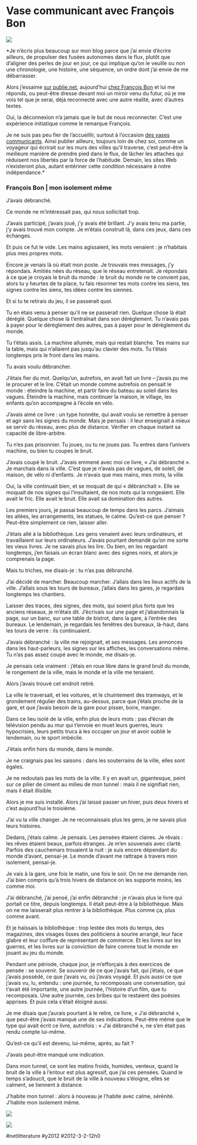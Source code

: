 # Vase communicant avec François Bon

![](_i/bxlmidi_01.webp)

*Je n’écris plus beaucoup sur mon blog parce que j’ai envie d’écrire ailleurs, de propulser des fusées autonomes dans le flux, plutôt que d’aligner des perles de jour en jour, ce qui implique qu’on le veuille ou non une chronologie, une histoire, une séquence, un ordre dont j’ai envie de me débarrasser.

Alors j’essaime [sur publie.net](http://www.publie.net/fr/list/auteur-53161-thierry-crouzet/page/1/date), aujourd’hui [chez François Bon](http://www.tierslivre.net/spip/spip.php?article2797) et lui me réponds, ou peut-être dresse devant moi un miroir venu du futur, où je me vois tel que je serai, déjà reconnecté avec une autre réalité, avec d’autres textes.

Oui, la déconnexion n’a jamais que le but de nous reconnecter. C’est une expérience initiatique comme le remarque François.

Je ne suis pas peu fier de l’accueillir, surtout à l’occasion [des vases communicants](http://rendezvousdesvases.blogspot.com/). Ainsi publier ailleurs, toujours loin de chez soi, comme un voyageur qui écrirait sur les murs des villes qu’il traverse, c’est peut-être la meilleure manière de prendre pied dans le flux, de lâcher les attaches qui réduisent nos libertés par la force de l’habitude. Demain, les sites Web n’existeront plus, autant entériner cette condition nécessaire à notre indépendance.*

### François Bon | mon isolement même

J’avais débranché.

Ce monde ne m’intéressait pas, qui nous sollicitait trop.

J’avais participé, j’avais joué, j’y avais été brillant. J’y avais tenu ma partie, j’y avais trouvé mon compte. Je m’étais construit là, dans ces jeux, dans ces échanges.

Et puis ce fut le vide. Les mains agissaient, les mots venaient : je n’habitais plus mes propres mots.

Encore je venais là où était mon poste. Je trouvais mes messages, j’y répondais. Amitiés nées du réseau, que le réseau entretenait. Je répondais à ce que je croyais le bruit du monde : le bruit du monde ne te convient pas, alors tu y heurtes de ta place, tu fais résonner tes mots contre les siens, tes signes contre les siens, tes idées contre les siennes.

Et si tu te retirais du jeu, il se passerait quoi.

Tu en étais venu à penser qu’il ne se passerait rien. Quelque chose là était déréglé. Quelque chose là t’entraînait dans son dérèglement. Tu n’avais pas à payer pour le dérèglement des autres, pas à payer pour le dérèglement du monde.

Tu t’étais assis. La machine allumée, mais qui restait blanche. Tes mains sur la table, mais qui n’allaient pas jusqu’au clavier des mots. Tu t’étais longtemps pris le front dans les mains.

Tu avais voulu débrancher.

J’étais fier du mot. Quelqu’un, autrefois, en avait fait un livre – j’avais pu me le procurer et le lire. C’était un monde comme autrefois on pensait le monde : éteindre la machine, et partir faire du bateau au soleil dans les vagues. Éteindre la machine, mais continuer la maison, le village, les enfants qu’on accompagne à l’école en vélo.

J’avais aimé ce livre : un type honnête, qui avait voulu se remettre à penser et agir sans les signes du monde. Mais je pensais : il leur enseignait à mieux se servir du réseau, avec plus de distance. Vérifier en chaque instant sa capacité de libre-arbitre.

Tu n’es pas prisonnier. Tu joues, ou tu ne joues pas. Tu entres dans l’univers machine, ou bien tu coupes le bruit.

J’avais coupé le bruit. J’avais emmené avec moi ce livre, « J’ai débranché ». Je marchais dans la ville. C’est que je n’avais pas de vagues, de soleil, de maison, de vélo ni d’enfants. Je n’avais que mes mains, mes mots, la ville.

Oui, la ville continuait bien, et se moquait de qui « débranchait ». Elle se moquait de nos signes qui l’insultaient, de nos mots qui la rongeaient. Elle avait le fric. Elle avait le bruit. Elle avait sa domination des autres.

Les premiers jours, je passai beaucoup de temps dans les parcs. J’aimais les allées, les arrangements, les statues, le calme. Qu’est-ce que penser ? Peut-être simplement ce rien, laisser aller.

J’étais allé à la bibliothèque. Les gens venaient avec leurs ordinateurs, et travaillaient sur leurs ordinateurs. J’avais pourtant demandé qu’on me sorte les vieux livres. Je ne savais plus les lire. Ou bien, en les regardant longtemps, j’en faisais un écran blanc avec des signes noirs, et alors je comprenais la page. 

Mais tu triches, me disais-je : tu n’as pas débranché.

J’ai décidé de marcher. Beaucoup marcher. J’allais dans les lieux actifs de la ville. J’allais sous les tours de bureaux, j’allais dans les gares, je regardais longtemps les chantiers. 

Laisser des traces, des signes, des mots, qui soient plus forts que les anciens réseaux, je m’étais dit. J’écrivais sur une page et j’abandonnais la page, sur un banc, sur une table de bistrot, dans la gare, à l’entrée des bureaux. Le lendemain, je regardais les fenêtres des bureaux, là-haut, dans les tours de verre : ils continuaient.

J’avais débranché : la ville me rejoignait, et ses messages. Les annonces dans les haut-parleurs, les signes sur les affiches, les conversations même. Tu n’as pas assez coupé avec le monde, me disais-je. 

Je pensais cela vraiment : j’étais en roue libre dans le grand bruit du monde, le rongement de la ville, mais le monde et la ville me tenaient.

Alors j’avais trouvé cet endroit retiré.

La ville le traversait, et les voitures, et le chuintement des tramways, et le grondement régulier des trains, au-dessus, parce que j’étais proche de la gare, et que j’avais besoin de la gare pour pisser, boire, manger.

Dans ce lieu isolé de la ville, enfin plus de leurs mots : pas d’écran de télévision pendu au mur qui t’envoie en muet leurs guerres, leurs hypocrisies, leurs petits trucs à les occuper un jour et avoir oublié le lendemain, ou le sport imbécile.

J’étais enfin hors du monde, dans le monde.

Je ne craignais pas les saisons : dans les souterrains de la ville, elles sont égales.

Je ne redoutais pas les mots de la ville. Il y en avait un, gigantesque, peint sur ce pilier de ciment au milieu de mon tunnel : mais il ne signifiait rien, mais il était illisible.

Alors je me suis installé. Alors j’ai laissé passer un hiver, puis deux hivers et c’est aujourd’hui le troisième.

J’ai vu la ville changer. Je ne reconnaissais plus les gens, je ne savais plus leurs histoires.

Dedans, j’étais calme. Je pensais. Les pensées étaient claires. Je rêvais : les rêves étaient beaux, parfois étranges. Je m’en souvenais avec clarté. Parfois des cauchemars trouaient la nuit : je suis encore dépendant du monde d’avant, pensai-je. Le monde d’avant me rattrape à travers mon isolement, pensai-je.

Je vais à la gare, une fois le matin, une fois le soir. On ne me demande rien. J’ai bien compris qu’à trois hivers de distance on les supporte moins, les comme moi.

J’ai débranché, j’ai pensé, j’ai enfin débranché : je n’avais plus le livre qui portait ce titre, depuis longtemps. Il était peut-être à la bibliothèque. Mais on ne me laisserait plus rentrer à la bibliothèque. Plus comme ça, plus comme avant.

Et je haïssais la bibliothèque : trop lestée des mots du temps, des magazines, des visages lisses des politiciens à sourire arrangé, leur face glabre et leur coiffure de représentant de commerce. Et les livres sur les guerres, et les livres sur la conviction de faire comme tout le monde en jouant au jeu du monde.

Pendant une période, chaque jour, je m’efforçais à des exercices de pensée : se souvenir. Se souvenir de ce que j’avais fait, qui j’étais, ce que j’avais possédé, ce que j’avais vu, où j’avais voyagé. Et puis aussi ce que j’avais vu, lu, entendu : une journée, tu recomposais une conversation, qui t’avait été importante, une autre journée, l’histoire d’un film, que tu recomposais. Une autre journée, ces bribes qui te restaient des poésies apprises. Et puis cela s’était éloigné aussi.

Je me disais que j’aurais pourtant à le relire, ce livre, « J’ai débranché », que peut-être j’avais manqué une de ses indications. Peut-être même que le type qui avait écrit ce livre, autrefois : « J’ai débranché », ne s’en était pas rendu compte lui-même. 

Qu’est-ce qu’il est devenu, lui-même, après, au fait ?

J’avais peut-être manqué une indication. 

Dans mon tunnel, ce sont les matins froids, humides, venteux, quand le bruit de la ville à l’entour est plus agressif, que j’ai ces pensées. Quand le temps s’adoucit, que le bruit de la ville à nouveau s’éloigne, elles se calment, se tiennent à distance.

J’habite mon tunnel : alors à nouveau je l’habite avec calme, sérénité. J’habite mon isolement même.

![](_i/bxlmidi_02.webp)

![](_i/bxlmidi_03.webp)

#netlitterature #y2012 #2012-3-2-12h0
